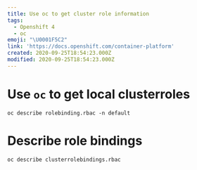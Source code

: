 ```yaml
---
title: Use oc to get cluster role information
tags:
  - Openshift 4
  - oc
emoji: "\U0001F5C2️"
link: 'https://docs.openshift.com/container-platform'
created: 2020-09-25T18:54:23.000Z
modified: 2020-09-25T18:54:23.000Z
---
```


# Use `oc` to get local clusterroles

```
oc describe rolebinding.rbac -n default
```

# Describe role bindings

```
oc describe clusterrolebindings.rbac
```
